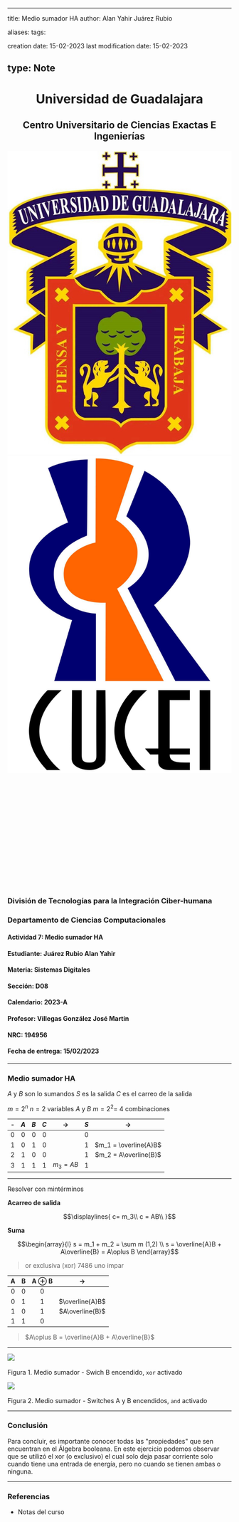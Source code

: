 

---
title: Medio sumador HA
author: Alan Yahir Juárez Rubio

aliases:
tags:

creation date: 15-02-2023
last modification date: 15-02-2023

type: Note
---
# <p align="center">Universidad de Guadalajara

## <p align="center">Centro Universitario de Ciencias Exactas E Ingenierías<br>

![Portada-UDG | left |200](../../../../Attachment/Images/Portada-UDG.jpeg) ![Portada-CUCEI | right | 188](../../../../Attachment/Images/Portada-CUCEI.jpeg)

<br> <br> <br> <br> <br><br> <br><br><br><br><br><br><br><br>

### División de Tecnologías para la Integración Ciber-humana

### Departamento de Ciencias Computacionales

#### Actividad 7: Medio sumador HA

#### Estudiante: Juárez Rubio Alan Yahir

#### Materia: Sistemas Digitales

#### Sección: D08

#### Calendario: 2023-A

#### Profesor: Villegas González José Martin

#### NRC: 194956

#### Fecha de entrega: 15/02/2023
<div style="page-break-after: always;"></div>

---
### Medio sumador HA

$A$ y $B$ son lo sumandos
$S$  es la salida
$C$ es el carreo de la salida

$m = 2^n$
$n=2$ variables $A$ y $B$
$m = 2^2 =$ 4 combinaciones

|  -  | $A$ | $B$ | $C$ |   $\to$    | $S$ |         $\to$         |
|:---:|:---:|:---:|:---:|:----------:|:---:|:---------------------:|
|  0  |  0  |  0  |  0  |            |  0  |                       |
|  1  |  0  |  1  |  0  |            |  1  | $m_1 = \overline{A}B$ |
|  2  |  1  |  0  |  0  |            |  1  | $m_2 = A\overline{B}$ |
|  3  |  1  |  1  |  1  | $m_3 = AB$ |  1  |                      |

---
Resolver con mintérminos

**Acarreo de salida**

$$\displaylines{
c= m_3\\
c = AB\\
}$$

**Suma**

$$\begin{array}{l}
s = m_1 + m_2 = \sum m (1,2) \\
s = \overline{A}B + A\overline{B} = A\oplus B
\end{array}$$

> or exclusiva (xor) 7486 uno impar

|  A  |  B  | A $\oplus$ B |      $\to$      |
|:---:|:---:|:------------:|:---------------:|
|  0  |  0  |      0       |                 |
|  0  |  1  |      1       | $\overline{A}B$ |
|  1  |  0  |      1       | $A\overline{B}$ |
|  1  |  1  |      0       |                 |

> $A\oplus B = \overline{A}B + A\overline{B}$

---
![](7.%20Medio%20sumador%20HA/Attachments/7.%20Medio%20sumador%20HA-1.jpeg)

Figura 1. Medio sumador - Swich B encendido, `xor` activado

![](7.%20Medio%20sumador%20HA/Attachments/7.%20Medio%20sumador%20HA-2.jpeg)

Figura 2. Medio sumador - Switches A y B encendidos, `and` activado

---
### Conclusión

Para concluir, es importante conocer todas las "propiedades" que sen encuentran en el Álgebra booleana. En este ejercicio podemos observar que se utilizó el xor (o exclusivo) el cual solo deja pasar corriente solo cuando tiene una entrada de energía, pero no cuando se tienen ambas o ninguna. 

---
### Referencias

- Notas del curso